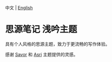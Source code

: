 中文 | [English](https://github.com/TCOTC/Whisper/blob/main/README.md)

# 思源笔记 浅吟主题

具有个人风格的思源主题，致力于更流畅的写作体验。

感谢 [Savor](https://github.com/royc01/notion-theme) 和 [Asri](https://github.com/mustakshif/Asri) 主题提供的灵感。